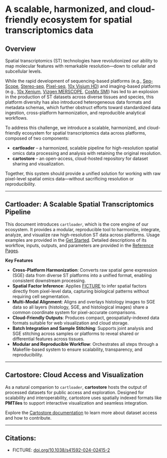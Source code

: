 # A scalable, harmonized, and cloud-friendly ecosystem for spatial transcriptomics data

## Overview
Spatial transcriptomics (ST) technologies have revolutionized our ability to map molecular features with remarkable resolution—down to cellular and subcellular levels. 

While the rapid development of sequencing-based platforms (e.g., [Seq-Scope](https://www.nature.com/articles/s41596-024-01065-0), [Stereo-seq](https://www.bgi.com/global/service/spatial-transcriptome-stereo-seq), [Pixel-seq](https://www.cell.com/cell/fulltext/S0092-8674(22)01367-8), [10x Visium HD](https://www.10xgenomics.com/platforms/visium)) and imaging-based platforms (e.g., [10x Xenium](https://www.10xgenomics.com/platforms/xenium), [Vizgen MERSCOPE](https://vizgen.com/merscope-ultra/), [CosMx SMI](https://nanostring.com/products/cosmx-spatial-molecular-imager)) has led to an explosion in the production of ST datasets across diverse tissues and species, this platform diversity has also introduced heterogeneous data formats and metadata schemas, which further obstruct efforts toward standardized data ingestion, cross-platform harmonization, and reproducible analytical workflows.

To address this challenge, we introduce a scalable, harmonized, and cloud-friendly ecosystem for spatial transcriptomics data across platforms, composed of two components:

- **cartloader** – a harmonized, scalable pipeline for high-resolution spatial omics data processing and analysis with retaining the original resolution.
- **cartostore** – an open-access, cloud-hosted repository for dataset sharing and visualization.

Together, this system should provide a unified solution for working with raw pixel-level spatial omics data—without sacrificing resolution or reproducibility.

---

## Cartloader: A Scalable Spatial Transcriptomics Pipeline

This document introduces `cartloader`, which is the core engine of our ecosystem. It provides a modular, reproducible tool to harmonize, integrate, analyze, and visualize raw high-resolution ST data across platforms. Usage examples are provided in the [Get Started](./showcase/intro.md). Detailed descriptions of its workflow, inputs, outputs, and parameters are provided in the [Reference Pages](./step_by_step/sge_harmonization.md).

**Key Features**

- **Cross-Platform Harmonization**: Converts raw spatial gene expression (SGE) data from diverse ST platforms into a unified format, enabling consistent downstream processing.
- **Spatial Factor Inference**: Applies [FICTURE](https://www.nature.com/articles/s41592-024-02415-2) to infer spatial factors directly from pixel-level data, capturing biological patterns without requiring cell segmentation.
- **Multi-Modal Alignment**: Aligns and overlays histology images to SGE data so all layers (histology, SGE, and histological images) share a common coordinate system for pixel-accurate comparisons.
- **Cloud-Friendly Outputs**: Produces compact, geospatially-indexed data formats suitable for web visualization and cloud storage.
- **Batch Integration and Sample Stitching**: Supports joint analysis and SGE stitching across samples or platforms to reveal shared or differential features across tissues.
- **Modular and Reproducible Workflow**: Orchestrates all steps through a Makefile-based system to ensure scalability, transparency, and reproducibility.

---

## Cartostore: Cloud Access and Visualization

As a natural companion to `cartloader`, **cartostore** hosts the output of processed datasets for public access and exploration. Designed for scalability and interoperability, cartostore uses spatially indexed formats like **PMTiles** to support interactive visualization and seamless integration.

Explore the [Cartostore documentation](git@github.com:seqscope/cartostore.git) to learn more about dataset access and how to contribute.

---

## Citations:

<!-- * cartloader+cartostore: [doi-to-be-added](link-to-be-added) -->
* FICTURE: [doi.org/10.1038/s41592-024-02415-2](https://www.nature.com/articles/s41592-024-02415-2)


